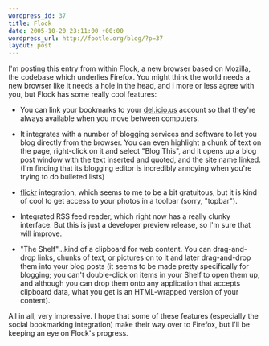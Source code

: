 ```yaml
--- 
wordpress_id: 37
title: Flock
date: 2005-10-20 23:11:00 +00:00
wordpress_url: http://footle.org/blog/?p=37
layout: post
---
```

<p>I'm posting this entry from within <a href="http://www.flock.com/">Flock</a>, a new browser based on Mozilla, the codebase which underlies Firefox. You might think the world needs a new browser like it needs a hole in the head, and I more or less agree with you, but Flock has some really cool features:<br /></p><ul><li>You can link your bookmarks to your <a href="http://del.icio.us">del.icio.us</a> account so that they're always available when you move between computers.</li></ul><ul><li>It integrates with a number of blogging services and software to let you blog directly from the browser. You can even highlight a chunk of text on the page, right-click on it and select "Blog This", and it opens up a blog post window with the text inserted and quoted, and the site name linked. (I'm finding that its blogging editor is incredibly annoying when you're trying to do bulleted lists)<br /></li></ul><ul><li><a href="http://flickr.com">flickr</a> integration, which seems to me to be a bit gratuitous, but it is kind of cool to get access to your photos in a toolbar (sorry, "topbar").<br /></li></ul><ul><li>Integrated RSS feed reader, which right now has a really clunky interface. But this is just a developer preview release, so I'm sure that will improve.<br /></li></ul><ul><li>"The Shelf"...kind of a clipboard for web content. You can drag-and-drop links, chunks of text, or pictures on to it and later drag-and-drop them into your blog posts (it seems to be made pretty specifically for blogging; you can't double-click on items in your Shelf to open them up, and although you can drop them onto any application that accepts clipboard data, what you get is an HTML-wrapped version of your content).<br /></li></ul><p>All in all, very impressive. I hope that some of these features (especially the social bookmarking integration) make their way over to Firefox, but I'll be keeping an eye on Flock's progress.<br /></p>
